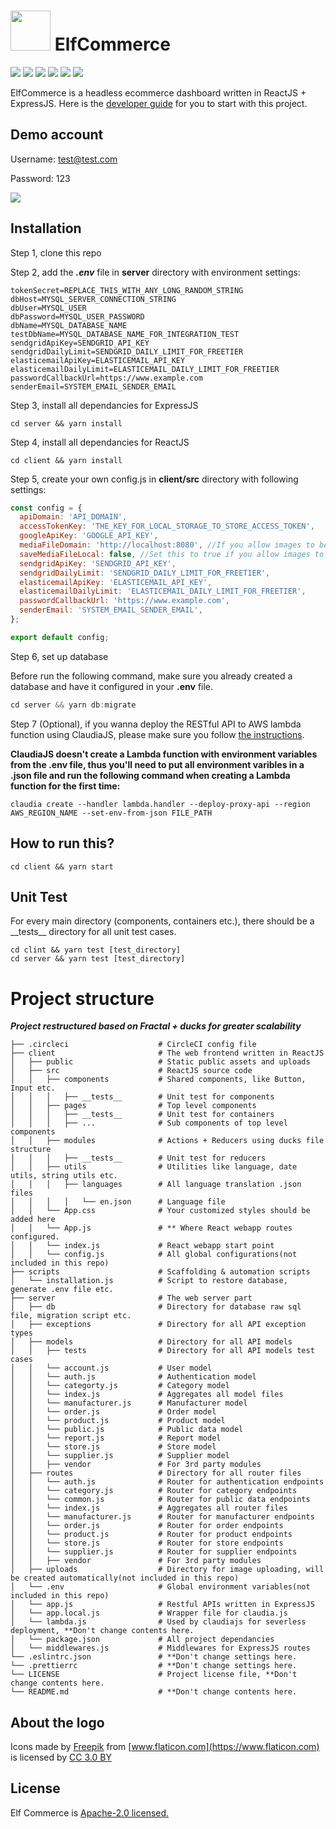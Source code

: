 # <img src="https://image.flaticon.com/icons/svg/235/235111.svg" width="64" /> ElfCommerce

<p>
  <img src="https://img.shields.io/badge/React-16.8.+-lightblue.svg">
  <img src="https://img.shields.io/badge/Redux-4.0.+-purple.svg">
  <img src="https://img.shields.io/badge/Nodejs-8.10.+-green.svg">
  <img src="https://img.shields.io/badge/Express-4.16.+-black.svg">
  <img src="https://img.shields.io/badge/Boostrap-4.+-purple.svg">
  <img src="https://img.shields.io/badge/MySQL-5.7.+-blue.svg">
</p>

ElfCommerce is a headless ecommerce dashboard written in ReactJS + ExpressJS. Here is the [developer guide](./docs/guide.md) for you to start with this project.

## Demo account

Username: test@test.com

Password: 123

<img src="https://media.giphy.com/media/6utXdpDYcFfa3szDcI/giphy.gif" />

## Installation

Step 1, clone this repo

Step 2, add the **_.env_** file in **server** directory with environment settings:

```
tokenSecret=REPLACE_THIS_WITH_ANY_LONG_RANDOM_STRING
dbHost=MYSQL_SERVER_CONNECTION_STRING
dbUser=MYSQL_USER
dbPassword=MYSQL_USER_PASSWORD
dbName=MYSQL_DATABASE_NAME
testDbName=MYSQL_DATABASE_NAME_FOR_INTEGRATION_TEST
sendgridApiKey=SENDGRID_API_KEY
sendgridDailyLimit=SENDGRID_DAILY_LIMIT_FOR_FREETIER
elasticemailApiKey=ELASTICEMAIL_API_KEY
elasticemailDailyLimit=ELASTICEMAIL_DAILY_LIMIT_FOR_FREETIER
passwordCallbackUrl=https://www.example.com
senderEmail=SYSTEM_EMAIL_SENDER_EMAIL
```

Step 3, install all dependancies for ExpressJS

```console
cd server && yarn install
```

Step 4, install all dependancies for ReactJS

```console
cd client && yarn install
```

Step 5, create your own config.js in **client/src** directory with following settings:

```javascript
const config = {
  apiDomain: 'API_DOMAIN',
  accessTokenKey: 'THE_KEY_FOR_LOCAL_STORAGE_TO_STORE_ACCESS_TOKEN',
  googleApiKey: 'GOOGLE_API_KEY',
  mediaFileDomain: 'http://localhost:8080', //If you allow images to be uploaded to your local server
  saveMediaFileLocal: false, //Set this to true if you allow images to be uploaded to your local server
  sendgridApiKey: 'SENDGRID_API_KEY',
  sendgridDailyLimit: 'SENDGRID_DAILY_LIMIT_FOR_FREETIER',
  elasticemailApiKey: 'ELASTICEMAIL_API_KEY',
  elasticemailDailyLimit: 'ELASTICEMAIL_DAILY_LIMIT_FOR_FREETIER',
  passwordCallbackUrl: 'https://www.example.com',
  senderEmail: 'SYSTEM_EMAIL_SENDER_EMAIL',
};

export default config;
```

Step 6, set up database

Before run the following command, make sure you already created a database and have it configured in your **.env** file.

```javascript
cd server && yarn db:migrate
```

Step 7 (Optional), if you wanna deploy the RESTful API to AWS lambda function using ClaudiaJS, please make sure you follow [the instructions](https://medium.freecodecamp.org/express-js-and-aws-lambda-a-serverless-love-story-7c77ba0eaa35).

**ClaudiaJS doesn't create a Lambda function with environment variables from the .env file, thus you'll need to put all environment varibles in a .json file and run the following command when creating a Lambda function for the first time:**

```console
claudia create --handler lambda.handler --deploy-proxy-api --region AWS_REGION_NAME --set-env-from-json FILE_PATH
```

## How to run this?

```console
cd client && yarn start
```

## Unit Test

For every main directory (components, containers etc.), there should be a \_\_tests\_\_ directory for all unit test cases.

```console
cd clint && yarn test [test_directory]
cd server && yarn test [test_directory]
```

# Project structure

**_Project restructured based on Fractal + ducks for greater scalability_**

```
├── .circleci                    # CircleCI config file
├── client                       # The web frontend written in ReactJS
│   ├── public                   # Static public assets and uploads
│   ├── src                      # ReactJS source code
│   │   ├── components           # Shared components, like Button, Input etc.
│   │   │   ├── __tests__        # Unit test for components
│   │   ├── pages                # Top level components
│   │   │   ├── __tests__        # Unit test for containers
│   │   │   ├── ...              # Sub components of top level components
│   │   ├── modules              # Actions + Reducers using ducks file structure
│   │   │   ├── __tests__        # Unit test for reducers
│   │   ├── utils                # Utilities like language, date utils, string utils etc.
│   │   │   ├── languages        # All language translation .json files
│   │   │   │   └── en.json      # Language file
│   │   └── App.css              # Your customized styles should be added here
│   │   └── App.js               # ** Where React webapp routes configured.
│   │   └── index.js             # React webapp start point
│   │   └── config.js            # All global configurations(not included in this repo)
├── scripts                      # Scaffolding & automation scripts
│   └── installation.js          # Script to restore database, generate .env file etc.
├── server                       # The web server part
│   ├── db                       # Directory for database raw sql file, migration script etc.
│   ├── exceptions               # Directory for all API exception types
│   ├── models                   # Directory for all API models
│   │   ├── tests                # Directory for all API models test cases
│   │   └── account.js           # User model
│   │   └── auth.js              # Authentication model
│   │   └── categorty.js         # Category model
│   │   └── index.js             # Aggregates all model files
│   │   └── manufacturer.js      # Manufacturer model
│   │   └── order.js             # Order model
│   │   └── product.js           # Product model
│   │   └── public.js            # Public data model
│   │   └── report.js            # Report model
│   │   └── store.js             # Store model
│   │   └── supplier.js          # Supplier model
│   │   ├── vendor               # For 3rd party modules
│   ├── routes                   # Directory for all router files
│   │   └── auth.js              # Router for authentication endpoints
│   │   └── category.js          # Router for category endpoints
│   │   └── common.js            # Router for public data endpoints
│   │   └── index.js             # Aggregates all router files
│   │   └── manufacturer.js      # Router for manufacturer endpoints
│   │   └── order.js             # Router for order endpoints
│   │   └── product.js           # Router for product endpoints
│   │   └── store.js             # Router for store endpoints
│   │   └── supplier.js          # Router for supplier endpoints
│   │   ├── vendor               # For 3rd party modules
│   ├── uploads                  # Directory for image uploading, will be created automatically(not included in this repo)
│   └── .env                     # Global environment variables(not included in this repo)
│   └── app.js                   # Restful APIs written in ExpressJS
│   └── app.local.js             # Wrapper file for claudia.js
│   └── lambda.js                # Used by claudiajs for severless deployment, **Don't change contents here.
│   └── package.json             # All project dependancies
│   └── middlewares.js           # Middlewares for ExpressJS routes
└── .eslintrc.json               # **Don't change settings here.
└── .prettierrc                  # **Don't change settings here.
└── LICENSE                      # Project license file, **Don't change contents here.
└── README.md                    # **Don't change contents here.
```

## About the logo

Icons made by [Freepik](https://www.freepik.com) from [www.flaticon.com](https://www.flaticon.com) is licensed by [CC 3.0 BY](http://creativecommons.org/licenses/by/3.0)

## License

Elf Commerce is [Apache-2.0 licensed.](https://github.com/ccwukong/elfcommerce/blob/master/LICENSE)

```

```

